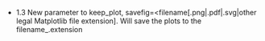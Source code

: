  - 1.3  New parameter to keep_plot, savefig=<filename[.png|.pdf|.svg|other legal Matplotlib file extension]. Will save the plots to the filename_<variable name>.extension 
  
  
